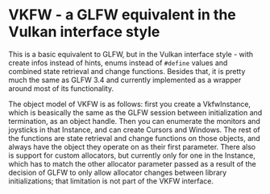 # VKFW - a GLFW equivalent in the Vulkan interface style

This is a basic equivalent to GLFW, but in the Vulkan interface style - with create infos instead of hints, enums instead of `#define` values and combined state retrieval and change functions. Besides that, it is pretty much the same as GLFW 3.4 and currently implemented as a wrapper around most of its functionality.

The object model of VKFW is as follows: first you create a VkfwInstance, which is beasically the same as the GLFW session between initialization and termination, as an object handle. Then you can enumerate the monitors and joysticks in that Instance, and can create Cursors and Windows. The rest of the functions are state retrieval and change functions on those objects, and always have the object they operate on as their first parameter. There also is support for custom allocators, but currently only for one in the Instance, which has to match the other allocator parameter passed as a result of the decision of GLFW to only allow allocator changes between library initializations; that limitation is not part of the VKFW interface.
